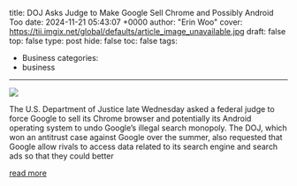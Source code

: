 title: DOJ Asks Judge to Make Google Sell Chrome and Possibly Android Too
date: 2024-11-21 05:43:07 +0000
author: "Erin Woo"
cover: https://tii.imgix.net/global/defaults/article_image_unavailable.jpg
draft: false
top: false
type: post
hide: false
toc: false
tags:
  - Business
categories:
  - business
---

![](https://tii.imgix.net/global/defaults/article_image_unavailable.jpg)

The U.S. Department of Justice late Wednesday asked a federal judge to force Google to sell its Chrome browser and potentially its Android operating system to undo Google’s illegal search monopoly. The DOJ, which won an antitrust case against Google over the summer, also requested that Google allow rivals to access data related to its search engine and search ads so that they could better

[read more](https://www.theinformation.com/briefings/doj-asks-judge-to-make-google-sell-chrome-and-possibly-android-too)
